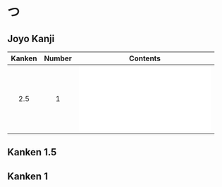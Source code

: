
# つ

## Joyo Kanji

| Kanken | Number | Contents   |
| :----: | :----: | ---------- |
|  2.5   |   1    | ![亞](亞.md) |

## Kanken 1.5

## Kanken 1
